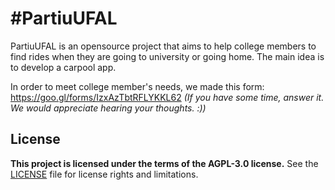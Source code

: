 # \#PartiuUFAL

PartiuUFAL is an opensource project that aims to help college members to find rides when they are going to university or going home. The main idea is to develop a carpool app.

In order to meet college member's needs, we made this form: https://goo.gl/forms/IzxAzTbtRFLYKKL62 
_(If you have some time, answer it. We would appreciate hearing your thoughts. :))_

## License

__This project is licensed under the terms of the AGPL-3.0 license.__
See the [LICENSE](LICENSE) file for license rights and limitations.
